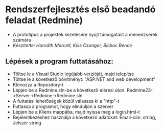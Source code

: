# Rendszerfejlesztés első beadandó feladat (Redmine)
- A prototípus a projektek kezelésére nyújt támogatást a menedzserek számára
- *Készítette: Horváth Marcell, Kiss Csongor, Biliboc Bence*

## Lépések a program futtatásához:
- Töltse le a Visual Studio legújabb verzióját, majd telepítse
- Töltse le a következő bővítményt: "ASP.NET and web development"
- Klónozza a Repository-t
- Lépjen be a Redmine.sln-be a következő elérési úton: Redmine23->Server->Redmine->Redmine.sln 
- A futtatási lehetőségek közül válassza ki a "http"-t
- Futtassa a programot, hogy elinduljon a szerver
- Lépjen be a Kliens mappába, majd nyissa meg a login.html-t
- Bejelentkezéshez használja a következő adatokat: Email-cím: string, Jelszó: string
